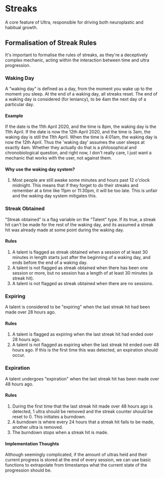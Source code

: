 # Streaks
A core feature of Ultra, responsible for driving both neuroplastic and habitual growth.

## Formalisation of Streak Rules
It's important to formalise the rules of streaks, as they're a deceptively complex mechanic, acting within the interaction between time and ultra progression.

### Waking Day
A "waking day" is defined as a day, from the moment you wake up to the 
moment you sleep. At the end of a waking day, all streaks reset. The end of 
a waking day is considered (for leniancy), to be 4am the next day of a 
particular day.

#### Example

If the date is the 11th April 2020, and the time is 8pm, the waking
day is the 11th April. If the date is now the 12th April 2020, and the 
time is 3am, the waking day is still the 11th April. When the time is 
4:01am, the waking day is now the 12th April. Thus the 'waking day' assumes the user sleeps at exactly 4am. Whether they actually do that is a philosophical and chronobiological question, and right now, I don't really care, I just want a mechanic that works with the user, not against them.

#### Why use the waking day system?
1. Most people are still awake some minutes and hours past 12 o'clock
     midnight. This means that if they forget to do their streaks and
     remember at a time like 11pm or 11:30pm, it will be too late. This is 
     unfair and the waking day system mitigates this.

### Streak Obtained
"Streak obtained" is a flag variable on the "Talent" type. If its true, a streak hit can't be made for the rest of the waking day, and its assumed a streak hit was already made at some point during the waking day.

#### Rules
1. A talent is flagged as streak obtained when a session of at least 30 minutes in length starts just after the beginning of a waking day, and ends before the end of a waking day.
2. A talent is not flagged as streak obtained when there has been one session or more, but no session has a length of at least 30 minutes (a streak hit).
3. A talent is not flagged as streak obtained when there are no sessions.

### Expiring
A talent is considered to be "expiring" when the last streak hit had been made over 28 hours ago.

#### Rules
1. A talent is flagged as expiring when the last streak hit had ended over 28 hours ago.
2. A talent is not flagged as expiring when the last streak hit ended over 48 hours ago. If this is the first time this was detected, an expiration should occur.

### Expiration
A talent undergoes "expiration" when the last streak hit has been made over 48 hours ago.

#### Rules
1. During the first time that the last streak hit made over 48 hours ago is detected, 1 ultra should be removed and the streak counter should be reset to 0. This initiates a burndown.
2. A burndown is where every 24 hours that a streak hit fails to be made, another ultra is removed.
3. The burndown stops when a streak hit is made.

#### Implementation Thoughts
Although seemingly complicated, if the amount of ultras held and their current progress is stored at the end of every session, we can use basic functions to extrapolate from timestamps what the current state of the progression should be.